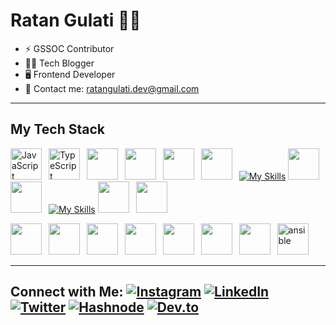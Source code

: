 
<h1> Ratan Gulati 👋🏻 </h1>


- ⚡️ GSSOC Contributor
- 👨‍💻 Tech Blogger
- 🖥️ Frontend Developer
- 📧 Contact me: ratangulati.dev@gmail.com

---

## **My Tech Stack**

<!--
[![My Skills](https://skillicons.dev/icons?i=java,js,ts,html,css)](https://skillicons.dev)
[![My Skills](https://skillicons.dev/icons?i=bootstrap,tailwind,react,nodejs,express,nextjs,)](https://skillicons.dev)
[![My Skills](https://skillicons.dev/icons?i=mongodb,prisma,postgres,cloudflare,postman)](https://skillicons.dev)
[![My Skills](https://skillicons.dev/icons?i=aws,bash,docker,jenkins,kubernetes,grafana,prometheus,terraform,ansible)](https://skillicons.dev)
[![My Skills](https://skillicons.dev/icons?i=git,github,githubactions,)](https://skillicons.dev)
-->

<img height="50" src="https://cdn.jsdelivr.net/gh/devicons/devicon/icons/javascript/javascript-original.svg" alt="JavaScript" />&ensp;
<img height="50" src="https://cdn.jsdelivr.net/gh/devicons/devicon/icons/typescript/typescript-original.svg" alt="TypeScript" />&ensp;
<img height="50" src="https://cdn.jsdelivr.net/gh/devicons/devicon/icons/java/java-original.svg" />&ensp;
<img height="50" src="https://cdn.jsdelivr.net/gh/devicons/devicon@latest/icons/tailwindcss/tailwindcss-original.svg" />&ensp;
<img height="50" src="https://cdn.jsdelivr.net/gh/devicons/devicon/icons/react/react-original.svg" />&ensp;
<img height="50" src="https://cdn.jsdelivr.net/gh/devicons/devicon@latest/icons/nodejs/nodejs-original-wordmark.svg" />&ensp;
[![My Skills](https://skillicons.dev/icons?i=express)](https://skillicons.dev)
<img height="50" src="https://cdn.jsdelivr.net/gh/devicons/devicon@latest/icons/mongodb/mongodb-original.svg" />&ensp;
<img height="50" src="https://cdn.jsdelivr.net/gh/devicons/devicon@latest/icons/postgresql/postgresql-original.svg" />&ensp;
[![My Skills](https://skillicons.dev/icons?i=prisma)](https://skillicons.dev)
<img height="50" src="https://cdn.jsdelivr.net/gh/devicons/devicon@latest/icons/postman/postman-original.svg" />&ensp;
<img height="50" src="https://cdn.jsdelivr.net/gh/devicons/devicon@latest/icons/cloudflare/cloudflare-original.svg" />&ensp;

<img height="50" src="https://cdn.jsdelivr.net/gh/devicons/devicon@latest/icons/amazonwebservices/amazonwebservices-original-wordmark.svg" />&ensp;
<img height="50" src="https://cdn.jsdelivr.net/gh/devicons/devicon@latest/icons/docker/docker-original.svg" />&ensp;
<img height="50" src="https://cdn.jsdelivr.net/gh/devicons/devicon@latest/icons/jenkins/jenkins-original.svg" />&ensp;
<img height="50" src="https://cdn.jsdelivr.net/gh/devicons/devicon@latest/icons/kubernetes/kubernetes-original.svg" />&ensp;
<img height="50" src="https://cdn.jsdelivr.net/gh/devicons/devicon@latest/icons/grafana/grafana-original.svg" />&ensp;
<img height="50" src="https://cdn.jsdelivr.net/gh/devicons/devicon@latest/icons/prometheus/prometheus-original.svg" />&ensp;
<img height="50" src="https://cdn.jsdelivr.net/gh/devicons/devicon@latest/icons/terraform/terraform-original.svg" />&ensp;
<img height="50" src="https://cdn.jsdelivr.net/gh/devicons/devicon@latest/icons/ansible/ansible-original.svg" alt="ansible" />&ensp;
          
---

## Connect with Me: [![Instagram](https://img.shields.io/badge/Instagram-%23E4405F.svg?logo=Instagram&logoColor=white)](https://www.instagram.com/ratangulati.dev/) [![LinkedIn](https://img.shields.io/badge/LinkedIn-%230077B5.svg?logo=linkedin&logoColor=white)](https://www.linkedin.com/in/ratangulati/) [![Twitter](https://img.shields.io/badge/Twitter-%231DA1F2.svg?logo=Twitter&logoColor=white)](https://twitter.com/ratanstwt) [![Hashnode](http://img.shields.io/badge/-Hashnode-2962ff?style=flat&logo=hashnode&logoColor=white)](https://ratangulati.hashnode.dev/) [![Dev.to](https://img.shields.io/badge/dev.to-0A0A0A?style=for-the-badge&logo=devdotto&logoColor=white)](https://dev.to/ratangulati)


<!-- You can uncomment and add your GitHub stats here if desired -->
<!--
## 📊 GitHub Stats

<div align="center">
  <img src="https://github-readme-stats.vercel.app/api?username=Ratangulati&show_icons=true&hide=&count_private=true&title_color=0891b2&text_color=ffffff&icon_color=0891b2&bg_color=1c1917&hide_border=true&show_icons=true" alt="Ratan's GitHub stats" />
</div>

<div align="center">
  <img src="https://github-readme-streak-stats.herokuapp.com/?user=Ratangulati&stroke=ffffff&background=1c1917&ring=0891b2&fire=0891b2&currStreakNum=ffffff&currStreakLabel=0891b2&sideNums=ffffff&sideLabels=ffffff&dates=ffffff&hide_border=true" alt="Ratan's GitHub streak" />
</div>
-->

